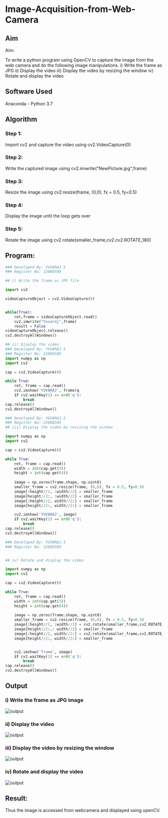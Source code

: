 # Image-Acquisition-from-Web-Camera
## Aim
 
Aim:
 
To write a python program using OpenCV to capture the image from the web camera and do the following image manipulations.
i) Write the frame as JPG 
ii) Display the video 
iii) Display the video by resizing the window
iv) Rotate and display the video

## Software Used
Anaconda - Python 3.7
## Algorithm
### Step 1:
Import cv2 and capture the video using cv2.VideoCapture(0)
### Step 2:
Write the captured image using cv2.imwrite("NewPicture.jpg",frame)
### Step 3:
Resize the image using cv2.resize(frame, (0,0), fx = 0.5, fy=0.5)
### Step 4:
Display the image until the loop gets over
### Step 5:
Rotate the image using cv2.rotate(smaller_frame,cv2.cv2.ROTATE_180)
## Program:
``` Python
### Developed By: YUVARAJ.S
### Register No: 22008589

## i) Write the frame as JPG file

import cv2

videoCaptureObject = cv2.VideoCapture(0)


while(True):
    ret,frame = videoCaptureObject.read()
    cv2.imwrite("Yuvaraj",frame)
    result = False
videoCaptureObject.release()
cv2.destroyAllWindows()
```
```python
## ii) Display the video
### Developed By: YUVARAJ.S
### Register No: 22008589
import numpy as np
import cv2

cap = cv2.VideoCapture(0)

while True:
    ret, frame = cap.read()
    cv2.imshow('YUVARAJ', frame)q
    if cv2.waitKey(1) == ord('q'):
        break
cap.release()
cv2.destroyAllWindows()
```

```python
### Developed By: YUVARAJ.S
### Register No: 22008589
## iii) Display the video by resizing the window

import numpy as np
import cv2

cap = cv2.VideoCapture(0)

while True:
    ret, frame = cap.read()
    width = int(cap.get(3))
    height = int(cap.get(4))
    
    image = np.zeros(frame.shape, np.uint8)
    smaller_frame = cv2.resize(frame, (0,0), fx = 0.5, fy=0.5)
    image[:height//2, :width//2] = smaller_frame
    image[height//2:, :width//2] = smaller_frame
    image[:height//2, width//2:] = smaller_frame
    image[height//2:, width//2:] = smaller_frame

    cv2.imshow('YUVARAJ', image)
    if cv2.waitKey(1) == ord('q'):
        break
cap.release()
cv2.destroyAllWindows()
```
```python
### Developed By: YUVARAJ.S
### Register No: 22008589


## iv) Rotate and display the video

import numpy as np
import cv2

cap = cv2.VideoCapture(0)

while True:
    ret, frame = cap.read()
    width = int(cap.get(3))
    height = int(cap.get(4))
    
    image = np.zeros(frame.shape, np.uint8)
    smaller_frame = cv2.resize(frame, (0,0), fx = 0.5, fy=0.5)
    image[:height//2, :width//2] = cv2.rotate(smaller_frame,cv2.ROTATE_180)
    image[height//2:,: width//2] = smaller_frame
    image[:height//2, width//2:] = cv2.rotate(smaller_frame,cv2.ROTATE_180)
    image[height//2:, width//2:] = smaller_frame


    cv2.imshow('frame', image)
    if cv2.waitKey(1) == ord('q'):
        break
cap.release()
cv2.destroyAllWindows()

```

## Output

### i) Write the frame as JPG image
![output](./frame.jpeg)


### ii) Display the video
![output](./display%20img.jpeg)


### iii) Display the video by resizing the window
![output](./resize.jpeg)



### iv) Rotate and display the video
![output](./rotate.jpeg)




## Result:
Thus the image is accessed from webcamera and displayed using openCV.
